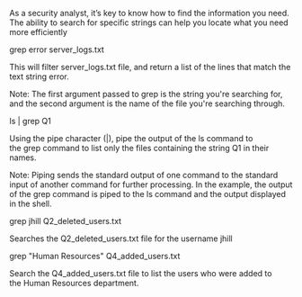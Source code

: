 As a security analyst, it’s key to know how to find the information you need. The ability to search for specific strings can help you locate what you need more efficiently

grep error server_logs.txt

This will filter server_logs.txt file, and return a list of the lines that match the text string error.

Note: The first argument passed to grep is the string you're searching for, and the second argument is the name of the file you're searching through.

ls | grep Q1

Using the pipe character (|), pipe the output of the ls command to the grep command to list only the files containing the string Q1 in their names.

Note: Piping sends the standard output of one command to the standard input of another command for further processing. In the example, the output of the grep command is piped to the ls command and the output displayed in the shell.

grep jhill Q2_deleted_users.txt

Searches the Q2_deleted_users.txt file for the username jhill

grep "Human Resources" Q4_added_users.txt

Search the Q4_added_users.txt file to list the users who were added to the Human Resources department.



